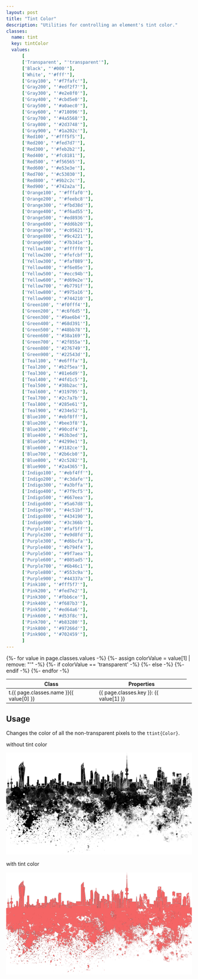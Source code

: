 ```yaml
---
layout: post
title: "Tint Color"
description: "Utilities for controlling an element's tint color."
classes:
  name: tint
  key: tintColor
  values: 
      [
      ['Transparent', "'transparent'"],
      ['Black', "'#000'"],
      ['White', "'#fff'"],
      ['Gray100', "'#f7fafc'"],
      ['Gray200', "'#edf2f7'"],
      ['Gray300', "'#e2e8f0'"],
      ['Gray400', "'#cbd5e0'"],
      ['Gray500', "'#a0aec0'"],
      ['Gray600', "'#718096'"],
      ['Gray700', "'#4a5568'"],
      ['Gray800', "'#2d3748'"],
      ['Gray900', "'#1a202c'"],
      ['Red100', "'#fff5f5'"],
      ['Red200', "'#fed7d7'"],
      ['Red300', "'#feb2b2'"],
      ['Red400', "'#fc8181'"],
      ['Red500', "'#f56565'"],
      ['Red600', "'#e53e3e'"],
      ['Red700', "'#c53030'"],
      ['Red800', "'#9b2c2c'"],
      ['Red900', "'#742a2a'"],
      ['Orange100', "'#fffaf0'"],
      ['Orange200', "'#feebc8'"],
      ['Orange300', "'#fbd38d'"],
      ['Orange400', "'#f6ad55'"],
      ['Orange500', "'#ed8936'"],
      ['Orange600', "'#dd6b20'"],
      ['Orange700', "'#c05621'"],
      ['Orange800', "'#9c4221'"],
      ['Orange900', "'#7b341e'"],
      ['Yellow100', "'#fffff0'"],
      ['Yellow200', "'#fefcbf'"],
      ['Yellow300', "'#faf089'"],
      ['Yellow400', "'#f6e05e'"],
      ['Yellow500', "'#ecc94b'"],
      ['Yellow600', "'#d69e2e'"],
      ['Yellow700', "'#b7791f'"],
      ['Yellow800', "'#975a16'"],
      ['Yellow900', "'#744210'"],
      ['Green100', "'#f0fff4'"],
      ['Green200', "'#c6f6d5'"],
      ['Green300', "'#9ae6b4'"],
      ['Green400', "'#68d391'"],
      ['Green500', "'#48bb78'"],
      ['Green600', "'#38a169'"],
      ['Green700', "'#2f855a'"],
      ['Green800', "'#276749'"],
      ['Green900', "'#22543d'"],
      ['Teal100', "'#e6fffa'"],
      ['Teal200', "'#b2f5ea'"],
      ['Teal300', "'#81e6d9'"],
      ['Teal400', "'#4fd1c5'"],
      ['Teal500', "'#38b2ac'"],
      ['Teal600', "'#319795'"],
      ['Teal700', "'#2c7a7b'"],
      ['Teal800', "'#285e61'"],
      ['Teal900', "'#234e52'"],
      ['Blue100', "'#ebf8ff'"],
      ['Blue200', "'#bee3f8'"],
      ['Blue300', "'#90cdf4'"],
      ['Blue400', "'#63b3ed'"],
      ['Blue500', "'#4299e1'"],
      ['Blue600', "'#3182ce'"],
      ['Blue700', "'#2b6cb0'"],
      ['Blue800', "'#2c5282'"],
      ['Blue900', "'#2a4365'"],
      ['Indigo100', "'#ebf4ff'"],
      ['Indigo200', "'#c3dafe'"],
      ['Indigo300', "'#a3bffa'"],
      ['Indigo400', "'#7f9cf5'"],
      ['Indigo500', "'#667eea'"],
      ['Indigo600', "'#5a67d8'"],
      ['Indigo700', "'#4c51bf'"],
      ['Indigo800', "'#434190'"],
      ['Indigo900', "'#3c366b'"],
      ['Purple100', "'#faf5ff'"],
      ['Purple200', "'#e9d8fd'"],
      ['Purple300', "'#d6bcfa'"],
      ['Purple400', "'#b794f4'"],
      ['Purple500', "'#9f7aea'"],
      ['Purple600', "'#805ad5'"],
      ['Purple700', "'#6b46c1'"],
      ['Purple800', "'#553c9a'"],
      ['Purple900', "'#44337a'"],
      ['Pink100', "'#fff5f7'"],
      ['Pink200', "'#fed7e2'"],
      ['Pink300', "'#fbb6ce'"],
      ['Pink400', "'#f687b3'"],
      ['Pink500', "'#ed64a6'"],
      ['Pink600', "'#d53f8c'"],
      ['Pink700', "'#b83280'"],
      ['Pink800', "'#97266d'"],
      ['Pink900', "'#702459'"],
      ]
---
```


<div class="mt-0 border-t border-b border-gray-300 overflow-hidden relative">
<div class="lg:max-h-sm overflow-y-auto scrollbar-w-2 scrollbar-track-gray-lighter scrollbar-thumb-rounded scrollbar-thumb-gray scrolling-touch">
<table class="w-full text-left table-collapse mb-0">
    <thead>
    <tr>
    <th class="text-sm font-semibold text-gray-700 p-2 bg-gray-100">Class</th>
    <th colspan="2" class="text-sm font-semibold text-gray-700 p-2 bg-gray-100">Properties</th>
    </tr>
    </thead>
    <tbody class="align-baseline">
    {%- for value in page.classes.values -%}
        <tr>
        <td class="p-2 border-t border-gray-300 font-mono text-xs text-purple-700 whitespace-no-wrap"><span class="rnt-object">t</span>.{{ page.classes.name }}{{ value[0] }}</td>
        <td class="p-2 border-t border-gray-300 font-mono text-xs text-blue-700 whitespace-pre">{{ page.classes.key }}: {{ value[1] }}</td>
        {%- assign colorValue = value[1] | remove: "'"  -%}
        {%- if colorValue == 'transparent' -%}
            <td class="w-24 p-2 font-mono text-xs text-blue-700 whitespace-pre" style="background-image: url('https://tailwindcss.com/img/transparent-bg.svg');"></td>
        {%- else -%}
            <td class="w-24 p-2 font-mono text-xs text-blue-700 whitespace-pre" style="background-color: {{ colorValue }}"></td>
        {%- endif -%}
        </tr>
    {%- endfor -%}
    </tbody>
</table>
</div>
</div>

## Usage

Changes the color of all the non-transparent pixels to the <code class="language-plaintext"><span class="rnt-object">t</span>tint{Color}</code>.

<div>
<p>without tint color</p>
<img src="../assets/images/city.png" alt="shaded city"/>
</div>

<div>
<p>with tint color</p>
<img src="../assets/images/city_tint.png" alt="shaded city"/>
</div>



